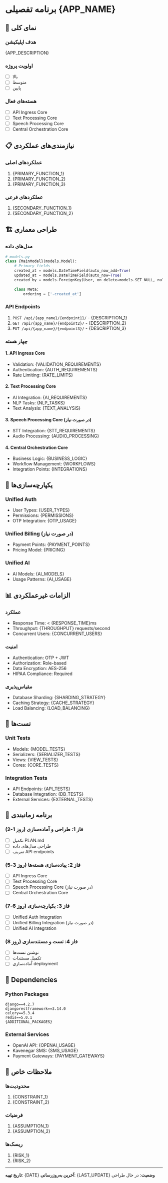 # برنامه تفصیلی {APP_NAME}

## 🎯 نمای کلی

### هدف اپلیکیشن
{APP_DESCRIPTION}

### اولویت پروژه
- [ ] بالا
- [ ] متوسط
- [ ] پایین

### هسته‌های فعال
- [ ] API Ingress Core
- [ ] Text Processing Core
- [ ] Speech Processing Core
- [ ] Central Orchestration Core

## 📋 نیازمندی‌های عملکردی

### عملکردهای اصلی
1. {PRIMARY_FUNCTION_1}
2. {PRIMARY_FUNCTION_2}
3. {PRIMARY_FUNCTION_3}

### عملکردهای فرعی
1. {SECONDARY_FUNCTION_1}
2. {SECONDARY_FUNCTION_2}

## 🏗️ طراحی معماری

### مدل‌های داده
```python
# models.py
class {MainModel}(models.Model):
    # Primary fields
    created_at = models.DateTimeField(auto_now_add=True)
    updated_at = models.DateTimeField(auto_now=True)
    created_by = models.ForeignKey(User, on_delete=models.SET_NULL, null=True)
    
    class Meta:
        ordering = ['-created_at']
```

### API Endpoints
1. `POST /api/{app_name}/{endpoint1}/` - {DESCRIPTION_1}
2. `GET /api/{app_name}/{endpoint2}/` - {DESCRIPTION_2}
3. `PUT /api/{app_name}/{endpoint3}/` - {DESCRIPTION_3}

### چهار هسته

#### 1. API Ingress Core
- Validation: {VALIDATION_REQUIREMENTS}
- Authentication: {AUTH_REQUIREMENTS}
- Rate Limiting: {RATE_LIMITS}

#### 2. Text Processing Core
- AI Integration: {AI_REQUIREMENTS}
- NLP Tasks: {NLP_TASKS}
- Text Analysis: {TEXT_ANALYSIS}

#### 3. Speech Processing Core (در صورت نیاز)
- STT Integration: {STT_REQUIREMENTS}
- Audio Processing: {AUDIO_PROCESSING}

#### 4. Central Orchestration Core
- Business Logic: {BUSINESS_LOGIC}
- Workflow Management: {WORKFLOWS}
- Integration Points: {INTEGRATIONS}

## 🔐 یکپارچه‌سازی‌ها

### Unified Auth
- User Types: {USER_TYPES}
- Permissions: {PERMISSIONS}
- OTP Integration: {OTP_USAGE}

### Unified Billing (در صورت نیاز)
- Payment Points: {PAYMENT_POINTS}
- Pricing Model: {PRICING}

### Unified AI
- AI Models: {AI_MODELS}
- Usage Patterns: {AI_USAGE}

## 📊 الزامات غیرعملکردی

### عملکرد
- Response Time: < {RESPONSE_TIME}ms
- Throughput: {THROUGHPUT} requests/second
- Concurrent Users: {CONCURRENT_USERS}

### امنیت
- Authentication: OTP + JWT
- Authorization: Role-based
- Data Encryption: AES-256
- HIPAA Compliance: Required

### مقیاس‌پذیری
- Database Sharding: {SHARDING_STRATEGY}
- Caching Strategy: {CACHE_STRATEGY}
- Load Balancing: {LOAD_BALANCING}

## 🧪 تست‌ها

### Unit Tests
- Models: {MODEL_TESTS}
- Serializers: {SERIALIZER_TESTS}
- Views: {VIEW_TESTS}
- Cores: {CORE_TESTS}

### Integration Tests
- API Endpoints: {API_TESTS}
- Database Integration: {DB_TESTS}
- External Services: {EXTERNAL_TESTS}

## 📅 برنامه زمانبندی

### فاز 1: طراحی و آماده‌سازی (روز 1-2)
- [ ] تکمیل PLAN.md
- [ ] طراحی مدل‌های داده
- [ ] تعریف API endpoints

### فاز 2: پیاده‌سازی هسته‌ها (روز 3-5)
- [ ] API Ingress Core
- [ ] Text Processing Core
- [ ] Speech Processing Core (در صورت نیاز)
- [ ] Central Orchestration Core

### فاز 3: یکپارچه‌سازی (روز 6-7)
- [ ] Unified Auth Integration
- [ ] Unified Billing Integration (در صورت نیاز)
- [ ] Unified AI Integration

### فاز 4: تست و مستندسازی (روز 8)
- [ ] نوشتن تست‌ها
- [ ] تکمیل مستندات
- [ ] آماده‌سازی deployment

## 🔧 Dependencies

### Python Packages
```
django==4.2.7
djangorestframework==3.14.0
celery==5.3.4
redis==5.0.1
{ADDITIONAL_PACKAGES}
```

### External Services
- OpenAI API: {OPENAI_USAGE}
- Kavenegar SMS: {SMS_USAGE}
- Payment Gateways: {PAYMENT_GATEWAYS}

## 📝 ملاحظات خاص

### محدودیت‌ها
1. {CONSTRAINT_1}
2. {CONSTRAINT_2}

### فرضیات
1. {ASSUMPTION_1}
2. {ASSUMPTION_2}

### ریسک‌ها
1. {RISK_1}
2. {RISK_2}

---

**تاریخ تهیه**: {DATE}
**آخرین به‌روزرسانی**: {LAST_UPDATE}
**وضعیت**: در حال طراحی